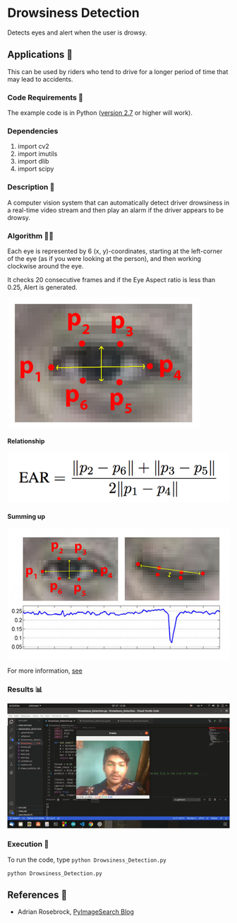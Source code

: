# Drowsiness Detection

Detects eyes and alert when the user is drowsy.

## Applications 🎯
This can be used by riders who tend to drive for a longer period of time that may lead to accidents.

### Code Requirements 🦄
The example code is in Python ([version 2.7](https://www.python.org/download/releases/2.7/) or higher will work). 

### Dependencies

1) import cv2
2) import imutils
3) import dlib
4) import scipy


### Description 📌

A computer vision system that can automatically detect driver drowsiness in a real-time video stream and then play an alarm if the driver appears to be drowsy.

### Algorithm 👨‍🔬

Each eye is represented by 6 (x, y)-coordinates, starting at the left-corner of the eye (as if you were looking at the person), and then working clockwise around the eye.

It checks 20 consecutive frames and if the Eye Aspect ratio is less than 0.25, Alert is generated.

<img src="https://github.com/arefin97/Drowsiness-Detection/blob/master/eye1.jpg">


#### Relationship

<img src="https://github.com/arefin97/Drowsiness-Detection/blob/master/eye2.png">

#### Summing up

<img src="https://github.com/arefin97/Drowsiness-Detection/blob/master/eye3.jpg">


For more information, [see](https://www.pyimagesearch.com/2017/05/08/drowsiness-detection-opencv/)

### Results 📊

<img src="https://github.com/arefin97/Drowsiness-Detection/blob/master/drowsiness.gif">


### Execution 🐉
To run the code, type `python Drowsiness_Detection.py`

```
python Drowsiness_Detection.py
```

## References 🔱
 
 -   Adrian Rosebrock, [PyImageSearch Blog](https://www.pyimagesearch.com/2017/05/08/drowsiness-detection-opencv/)

